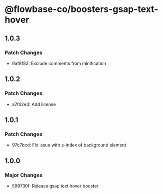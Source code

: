 # @flowbase-co/boosters-gsap-text-hover

## 1.0.3

### Patch Changes

- 9af8f82: Exclude comments from minification

## 1.0.2

### Patch Changes

- a7f42e4: Add license

## 1.0.1

### Patch Changes

- 97c7bcd: Fix issue with z-index of background element

## 1.0.0

### Major Changes

- 599730f: Release gsap text hover booster
